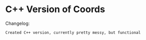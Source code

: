 # C++ Version of Coords
Changelog: 
```
Created C++ version, currently pretty messy, but functional
```

